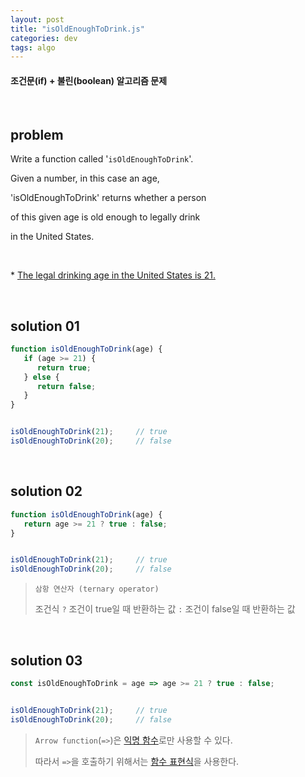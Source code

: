 ```yaml
---
layout: post
title: "isOldEnoughToDrink.js"
categories: dev
tags: algo
---
```


#### 조건문(if) + 불린(boolean) 알고리즘 문제

<br>

## problem

Write a function called '`isOldEnoughToDrink`'.

Given a number, in this case an age,

'isOldEnoughToDrink' returns whether a person

of this given age is old enough to legally drink

in the United States.

<br>

\* <u>The legal drinking age in the United States is 21.</u>

<br>

## solution 01

```javascript
function isOldEnoughToDrink(age) {
   if (age >= 21) {
      return true;
   } else {
      return false;
   }
}


isOldEnoughToDrink(21);		// true
isOldEnoughToDrink(20);		// false
```

<br>

## solution 02

```javascript
function isOldEnoughToDrink(age) {
   return age >= 21 ? true : false;
}


isOldEnoughToDrink(21);		// true
isOldEnoughToDrink(20);		// false
```

> `삼항 연산자 (ternary operator)`
>
> 조건식 `?` 조건이 true일 때 반환하는 값 `:` 조건이 false일 때 반환하는 값

<br>

## solution 03

```javascript
const isOldEnoughToDrink = age => age >= 21 ? true : false;


isOldEnoughToDrink(21);		// true
isOldEnoughToDrink(20);		// false
```

> `Arrow function`(`=>`)은 [익명 함수](https://dubbsong.github.io/javascript/2017/11/14/js-function-expression/)로만 사용할 수 있다.
>
> 따라서 `=>`을 호출하기 위해서는 [함수 표현식](https://dubbsong.github.io/javascript/2017/11/14/js-function-expression/)을 사용한다.

<br>